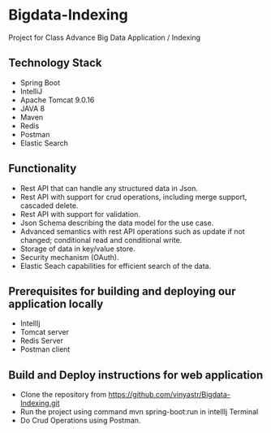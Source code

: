 # Bigdata-Indexing
Project for Class Advance Big Data Application / Indexing

## Technology Stack
* Spring Boot
* IntelliJ
* Apache Tomcat 9.0.16
* JAVA 8
* Maven
* Redis
* Postman
* Elastic Search

## Functionality
* Rest API that can handle any structured data in Json.
* Rest API with support for crud operations, including merge support, cascaded delete.
* Rest API with support for validation.
* Json Schema describing the data model for the use case.
* Advanced semantics with rest API operations such as update if not changed; conditional read and conditional write.
* Storage of data in key/value store.
* Security mechanism (OAuth).
* Elastic Seach capabilities for efficient search of the data.

## Prerequisites for building and deploying our application locally
* IntellIj
* Tomcat server
* Redis Server
* Postman client

## Build and Deploy instructions for web application
* Clone the repository from https://github.com/vinyastr/Bigdata-Indexing.git
* Run the project using command mvn spring-boot:run in intellIj Terminal
* Do Crud Operations using Postman.
